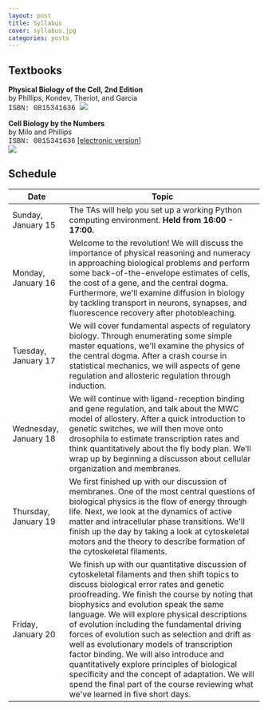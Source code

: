 ```yaml
---
layout: post
title: Syllabus
cover: syllabus.jpg
categories: posts
---
```


##  Textbooks

<div id="im">

<b>Physical Biology of the Cell, 2nd Edition</b><br />
by Phillips, Kondev, Theriot, and Garcia<br />
<span style="font-family: courier">ISBN: 0815341636 </span>
<img src="../../../../images/pboc.jpg">

</div>
<div id="im">
<b>Cell Biology by the Numbers</b><br />
by Milo and Phillips <br/>
<span style="font-family: courier">ISBN: 0815341636</span> <a href="http://book.bionumbers.org/">[electronic version]</a> <br />
<img src="../../../../images/cbbtn.jpg">
</div>

## Schedule

| Date | Topic |
|-- |--|
|Sunday, January 15 | The TAs will help you set up a working Python computing environment. **Held from 16:00 - 17:00.** |
|Monday, January 16 | Welcome to the revolution! We will discuss the importance of physical reasoning and numeracy in approaching biological problems and perform some back-of-the-envelope estimates of cells, the cost of a gene, and the central dogma.  Furthermore, we'll examine diffusion in biology by tackling transport in neurons, synapses, and fluorescence recovery after photobleaching.|
| Tuesday, January 17 | We will cover fundamental aspects of regulatory biology. Through enumerating some simple master equations, we'll examine the physics of the central dogma. After a crash course in statistical mechanics, we will aspects of gene regulation and allosteric regulation through induction.|
|Wednesday, January 18 | We will continue with ligand-reception binding and gene regulation, and talk about the MWC model of allostery. After a quick introduction to genetic switches, we will then move onto drosophila to estimate transcription rates and think quantitatively about the fly body plan. We’ll wrap up by beginning a discusson about cellular organization and membranes. 
|Thursday, January 19 |  We first finished up with our discussion of membranes. One of the most central questions of biological physics is the flow of energy through life. Next, we look at the dynamics of active matter and intracellular phase transitions. We'll finish up the day by taking a look at cytoskeletal motors and the theory to describe formation of the cytoskeletal filaments.|
|Friday, January 20 | We finish up with our quantitative discussion of cytoskeletal filaments and then shift topics to discuss biological error rates and genetic proofreading. We finish the course by noting that biophysics and evolution speak the same language. We will explore physical descriptions of evolution including the fundamental driving forces of evolution such as selection and drift as well as evolutionary models of transcription factor binding. We will also introduce and quantitatively explore principles of biological specificity and the concept of adaptation. We will spend the final part of the course reviewing what we've learned in five short days. |
